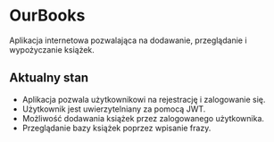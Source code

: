 
# OurBooks
Aplikacja internetowa pozwalająca na dodawanie, przeglądanie i wypożyczanie książek.

## Aktualny stan
- Aplikacja pozwala użytkownikowi na rejestrację i zalogowanie się. 
- Użytkownik jest uwierzytelniany za pomocą JWT.
- Możliwość dodawania książek przez zalogowanego użytkownika.
- Przeglądanie bazy książek poprzez wpisanie frazy.
